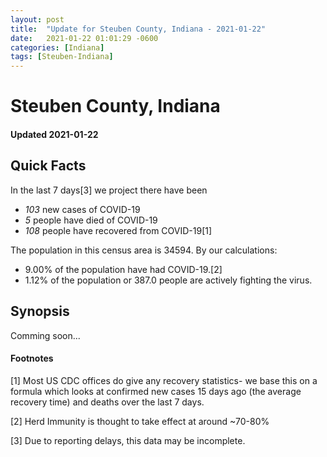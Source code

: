 ```yaml
---
layout: post
title:  "Update for Steuben County, Indiana - 2021-01-22"
date:   2021-01-22 01:01:29 -0600
categories: [Indiana]
tags: [Steuben-Indiana]
---
```


# Steuben County, Indiana
#### Updated 2021-01-22

## Quick Facts

In the last 7 days[3] we project there have been
- *103* new cases of COVID-19
- *5* people have died of COVID-19
- *108* people have recovered from COVID-19[1]

The population in this census area is 34594. By our calculations:
- 9.00% of the population have had COVID-19.[2]
- 1.12% of the population or 387.0 people are actively fighting the virus.

## Synopsis

Comming soon...


#### Footnotes

[1] Most US CDC offices do give any recovery statistics- we base this on a formula which looks at confirmed new cases
15 days ago (the average recovery time) and deaths over the last 7 days.

[2] Herd Immunity is thought to take effect at around ~70-80%

[3] Due to reporting delays, this data may be incomplete.
 
    